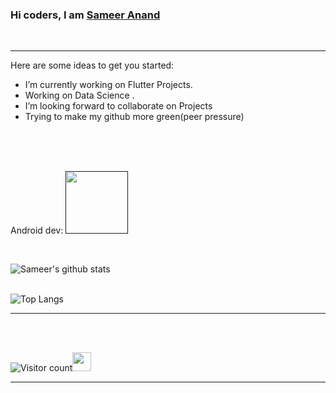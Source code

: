 ### Hi coders, I am [Sameer Anand](https://www.linkedin.com/in/sameeranand12/) 
<br/>
<hr>

  

Here are some ideas to get you started:

-  I’m currently working on Flutter Projects.
-  Working on Data Science .
-  I’m looking forward to collaborate on Projects
-  Trying to make my github more green(peer pressure) 
   


<br/>
<br/>


<br/>

 
    
    
<!--- Data Science:
    <a href="" alt="GitHub"><img width="100px" src="https://matplotlib.org/3.2.1/_static/logo2_compressed.svg"></a>
    <a href="" alt="GitHub"><img width="100px" src="https://upload.wikimedia.org/wikipedia/commons/thumb/e/ed/Pandas_logo.svg/1200px-Pandas_logo.svg.png"></a>
    <a href="" alt="GitHub"><img width="100px" src="https://upload.wikimedia.org/wikipedia/commons/thumb/1/1a/NumPy_logo.svg/775px-NumPy_logo.svg.png"></a>-->
   
  Android dev:
    <a href="" alt="GitHub"><img width="100px" src="https://upload.wikimedia.org/wikipedia/commons/1/17/Google-flutter-logo.png"></a> 
    
   
  </p>
  <br/>


 

![Sameer's github stats](https://github-readme-stats.vercel.app/api?username=sameeranand12&show_icons=true&theme=radical)
<br/>
<br/>
 
![Top Langs](https://github-readme-stats.vercel.app/api/top-langs/?username=sameeranand12)
<br>
<hr>
<br>
 
  
<br/>

![Visitor count](https://visitor-badge.laobi.icu/badge?page_id=sameeranand12.sameeranand12)<img src="https://media.giphy.com/media/dxn6fRlTIShoeBr69N/giphy.gif" width="30">

<hr>

